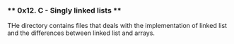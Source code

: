 ### ** 0x12. C - Singly linked lists **

THe directory contains files that deals with the implementation of linked list and the differences between linked list and arrays.